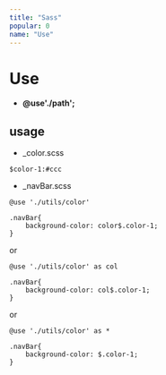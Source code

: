 ```yaml
---
title: "Sass"
popular: 0
name: "Use"
---
```


# Use

- **@use'./path';**

## usage

- \_color.scss

```
$color-1:#ccc
```

- \_navBar.scss

```
@use './utils/color'
```

```
.navBar{
    background-color: color$.color-1;
}
```

or

```
@use './utils/color' as col
```

```
.navBar{
    background-color: col$.color-1;
}
```

or

```
@use './utils/color' as *
```

```
.navBar{
    background-color: $.color-1;
}
```
